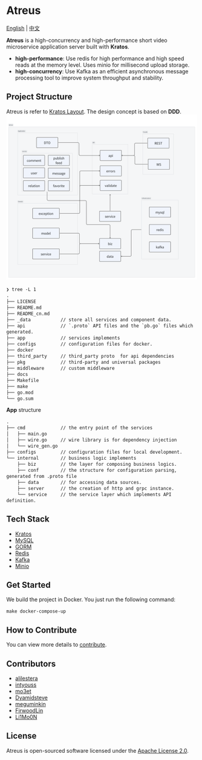 # Atreus

[English](README.md) | [中文](README_cn.md)

**Atreus** is a high-concurrency and high-performance short video microservice application server built with **Kratos**.

- **high-performance**: Use redis for high performance and high speed reads at the memory level. Uses minio for millisecond upload storage.
- **high-concurrency**: Use Kafka as an efficient asynchronous message processing tool to improve system throughput and stability.

## Project Structure

Atreus is refer to [Kratos Layout](https://github.com/go-kratos/kratos-layout). The design concept is based on **DDD**.
![](docs/img/readme/atreus-project-structure.png)

```
❯ tree -L 1
.
├── LICENSE
├── README.md
├── README_cn.md
├── _data           // store all services and component data.
├── api             // `.proto` API files and the `pb.go` files which generated.
├── app             // services implements
├── configs         // configuration files for docker.
├── docker
├── third_party     // third_party proto  for api dependencies
├── pkg             // third-party and universal packages
├── middleware      // custom middleware
├── docs
├── Makefile
├── make
├── go.mod
└── go.sum
```

**App** structure

```
.
├── cmd             // the entry point of the services
│   ├── main.go
│   ├── wire.go     // wire library is for dependency injection
│   └── wire_gen.go
├── configs         // configuration files for local development.
└── internal        // business logic implements
    ├── biz         // the layer for composing business logics.
    ├── conf        // the structure for configuration parsing, generated from .proto file
    ├── data        // for accessing data sources.
    ├── server      // the creation of http and grpc instance.
    └── service     // the service layer which implements API definition.
```

## Tech Stack

- [Kratos](https://github.com/go-kratos/kratos)
- [MySQL](https://www.mysql.com/)
- [GORM](https://github.com/go-gorm/gorm)
- [Redis](https://github.com/redis/go-redis)
- [Kafka](https://github.com/segmentio/kafka-go)
- [Minio](https://github.com/minio/minio)

## Get Started

We build the project in Docker. You just run the following command:

```
make docker-compose-up
```

## How to Contribute

You can view more details to [contribute](./docs/contribute).

## Contributors

- [alilestera](https://github.com/alilestera)
- [intyouss](https://github.com/intyouss)
- [mo3et](https://github.com/mo3et)
- [Dyamidsteve](https://github.com/Dyamidsteve)
- [meguminkin](https://github.com/meguminkin)
- [FirwoodLin](https://github.com/FirwoodLin)
- [Li1Mo0N](https://github.com/Li1Mo0N)

## License

Atreus is open-sourced software licensed under the [Apache License 2.0](./LICENSE).